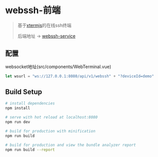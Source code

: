 # webssh-前端

> 基于[xtermjs](https://xtermjs.org/)的在线ssh终端
>
> 后端地址 -> [webssh-service](https://github.com/math-good/webssh-service)

## 配置

websocket地址(src/components/WebTerminal.vue)
```ts
let wsurl = "ws://127.0.0.1:8080/api/v1/webssh" + "?deviceId=demo"
```

## Build Setup

``` bash
# install dependencies
npm install

# serve with hot reload at localhost:8080
npm run dev

# build for production with minification
npm run build

# build for production and view the bundle analyzer report
npm run build --report
```

